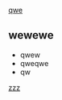 [qwe](https://www.baidu.com)

## wewewe

* qwew
* qweqwe
* qw

[zzz](https://www.google.com)









